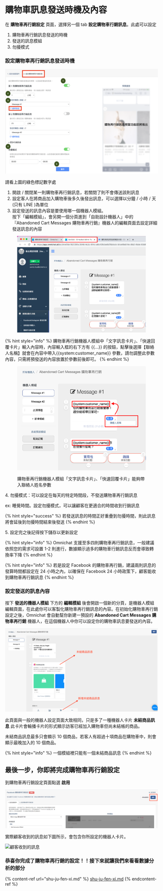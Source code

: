# 購物車訊息發送時機及內容

在 **購物車再行銷設定** 頁面，選擇另一個 tab **設定購物車行銷訊息**。此處可以設定

1. 購物車再行銷訊息發送的時機&#x20;
2. 發送的訊息模組
3. 勿擾模式

### 設定購物車再行銷訊息發送時機

![](<../../.gitbook/assets/LINE 購物車再行銷設定圖.png>)

請看上圖的綠色標記數字處

1. 開啟 / 關閉某一則購物車再行銷訊息，若關閉了則不會傳送該則訊息
2. 設定客人在將商品加入購物車後多久後發出訊息，可以選擇以分鐘 / 小時 / 天(只有 LINE )為單位
3. 設定發送的訊息內容是要使用哪一個機器人模組。\
   按下「編輯模組」，會另開一個分頁進到「自助設計機器人」中的『Abandoned Cart Messages 購物車再行銷』機器人的編輯頁面去設定詳細發送訊息的內容

<figure><img src="../../.gitbook/assets/截圖 2022-12-20 下午2.26.12.png" alt=""><figcaption></figcaption></figure>

{% hint style="info" %}
購物車再行銷機器人模組中「文字訊息卡片」、「快速回覆卡片」輸入內容時，內容輸入框的右下方有 \{{...\}} 的按鈕，點擊後選擇【聯絡人名稱】就會在內容中帶入\{{system:customer\_name\}} 參數，請勿調整此參數內容，只需將預發送的內容放置於參數前後即可。
{% endhint %}

<figure><img src="../../.gitbook/assets/截圖 2022-12-20 下午2.27.33.png" alt=""><figcaption><p>購物車再行銷機器人模組「文字訊息卡片」、「快速回覆卡片」能夠帶入聯絡人姓名參數</p></figcaption></figure>

&#x20; 4\. 勿擾模式：可以設定在每天的特定時間段，不發送購物車再行銷訊息

ex: 睡覺時間。設定勿擾模式，可以讓顧客在更適合的時間收到行銷訊息

{% hint style="success" %}
若發送訊息的時間正好重疊到勿擾時間，則此訊息將會延後到勿擾時間結束後發送
{% endhint %}

&#x20; 5\. 設定完之後記得按下儲存以更新設定

{% hint style="info" %}
Omnichat 支援至多四則購物車再行銷訊息，一般建議依照您的需求可設置 1-2 則進行，數據顯示過多的購物車行銷訊息反而會導致轉換率下降
{% endhint %}

{% hint style="info" %}
若是設定 Facebook 的購物車再行銷，建議兩則訊息的發算時間都設定在 24 小時之內，以確保在 Facebook 24 小時政策下，顧客能收到購物車再行銷訊息
{% endhint %}

### 設定發送的訊息內容

按下 **發送的機器人模組** 下方的 **編輯模組** 後會開啟一個新的分頁，是機器人模組編輯頁面，在此處你可以客製化購物車再行銷訊息的內容。在初始化購物車再行銷設定之後，Omnichat 會自動幫你新建一預設的 **Abandoned Cart Messages 購物車再行銷** 機器人，在這個機器人中你可以設定你的購物車訊息要發送的內容。

![](<../../.gitbook/assets/螢幕快照 2020-06-19 下午12.31.03.png>)

此頁面與一般的機器人設定頁面大致相同，只是多了一種機器人卡片 **未結商品訊息** 此卡片會輪播卡片的形式顯示訪客已經加入購物車但尚未結帳的商品。

未結商品訊息最多只會顯示 10 個商品，若客人有超過十項商品在購物車中，則會顯示最晚加入的 10 個商品。

{% hint style="info" %}
一個模組裡只能有一個未結商品訊息
{% endhint %}



## 最後一步，你即將完成購物車再行銷設定

到購物車再行銷設定頁面點選 **啟用**

![](<../../.gitbook/assets/螢幕快照 2020-06-19 下午12.44.31.png>)

實際顧客收到的訊息如下圖所示，會包含你所設定的機器人卡片。

![顧客收到的訊息](../../.gitbook/assets/Screenshot\_20200619-124103\_Messenger.jpg)

### 恭喜你完成了購物車再行銷的設定！！接下來就讓我們來看看數據分析的部分

{% content-ref url="shu-ju-fen-xi.md" %}
[shu-ju-fen-xi.md](shu-ju-fen-xi.md)
{% endcontent-ref %}

